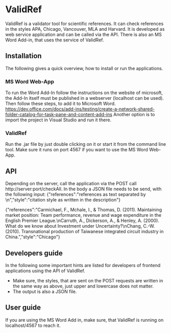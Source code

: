 # ValidRef
ValidRef is a validator tool for scientific references. It can check references in the styles APA, Chicago, Vancouver, MLA and Harvard.
It is developed as web service application and can be called via the API.
There is also an MS Word Add-in, that uses the service of ValidRef.

## Installation
The following gives a quick overview, how to install or run the applications.

### MS Word Web-App
To run the Word Add-In follow the instructions on the website of microsoft, the Add-In itself must be published in a webserver (localhost can be used). Then follow these steps, to add it to Microsoft Word.
https://dev.office.com/docs/add-ins/testing/create-a-network-shared-folder-catalog-for-task-pane-and-content-add-ins
Another option is to import the project in Visual Studio and run it there.

### ValidRef
Run the .jar file by just double clicking on it or start it from the command line tool. Make sure it runs on port 4567 if you want to use the MS Word Web-App.

## API
Depending on the server, call the application via the POST call http://server:port/checkAll.
In the body a JSON file needs to be send, with the following input:
{"references":"references as text separated by \n","style":"citation style as written in the description"}

{"references":"Carmichael, F., Mchale, I., & Thomas, D. (2011). Maintaining market position: Team performance, revenue and wage expenditure in the English Premier League.\nCarruth, A., Dickerson, A., & Henley, A. (2000). What do we know about Investment under Uncertainty?\nChang, C.-W. (2010). Transnational production of Taiwanese integrated circuit industry in China.","style":"Chicago"}

## Developers guide
In the following some important hints are listed for developers of frontend applications using the API of ValidRef.
* Make sure, the styles, that are sent on the POST requests are written in the same way as above, just upper and lowercase does not matter.
* The output is also a JSON file.

## User guide
If you are using the MS Word Add in, make sure, that ValidRef is running on localhost/4567 to reach it.

